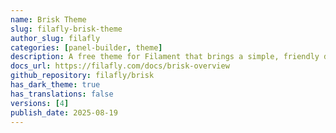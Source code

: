 ```yaml
---
name: Brisk Theme
slug: filafly-brisk-theme
author_slug: filafly
categories: [panel-builder, theme]
description: A free theme for Filament that brings a simple, friendly design to your admin panels and forms. Carefully crafted to enhance your application's visual appeal while maintaining Filament's powerful functionality.
docs_url: https://filafly.com/docs/brisk-overview
github_repository: filafly/brisk
has_dark_theme: true
has_translations: false
versions: [4]
publish_date: 2025-08-19
---
```

